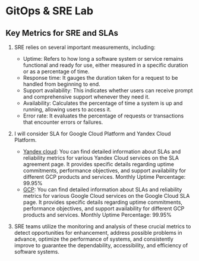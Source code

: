 # GitOps & SRE Lab

## Key Metrics for SRE and SLAs

1. SRE relies on several important measurements, including:

   - Uptime: Refers to how long a software system or service remains functional and ready for use, either measured in a specific duration or as a percentage of time. 
   - Response time: It gauges the duration taken for a request to be handled from beginning to end. 
   - Support availability: This indicates whether users can receive prompt and comprehensive support whenever they need it. 
   - Availability: Calculates the percentage of time a system is up and running, allowing users to access it. 
   - Error rate: It evaluates the percentage of requests or transactions that encounter errors or failures.

2. I will consider SLA for Google Cloud Platform and Yandex Cloud Platform.

   - [Yandex cloud](https://yandex.com/legal/cloud_sla/): You can find detailed information about SLAs and reliability metrics for various Yandex Cloud services on the SLA agreement page. It provides specific details regarding uptime commitments, performance objectives, and support availability for different GCP products and services. Monthly Uptime Percentage: 99.95%
   - [GCP](https://cloud.google.com/terms/sla): You can find detailed information about SLAs and reliability metrics for various Google Cloud services on the Google Cloud SLA page. It provides specific details regarding uptime commitments, performance objectives, and support availability for different GCP products and services. Monthly Uptime Percentage: 99.95%

3. SRE teams utilize the monitoring and analysis of these crucial metrics to detect opportunities for enhancement, address possible problems in advance, optimize the performance of systems, and consistently improve to guarantee the dependability, accessibility, and efficiency of software systems.